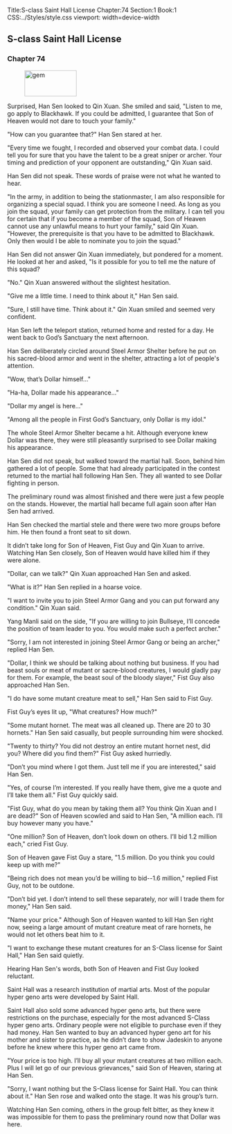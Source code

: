 Title:S-class Saint Hall License 
Chapter:74 
Section:1 
Book:1 
CSS:../Styles/style.css 
viewport: width=device-width
  
## S-class Saint Hall License
### Chapter 74
  
<figure>
	<img src="../Images/gem.gif" alt="gem" id="gem" width="120" height="60" />
</figure>
  

  
Surprised, Han Sen looked to Qin Xuan. She smiled and said, "Listen to me, go apply to Blackhawk. If you could be admitted, I guarantee that Son of Heaven would not dare to touch your family."

"How can you guarantee that?" Han Sen stared at her.

"Every time we fought, I recorded and observed your combat data. I could tell you for sure that you have the talent to be a great sniper or archer. Your timing and prediction of your opponent are outstanding," Qin Xuan said.

Han Sen did not speak. These words of praise were not what he wanted to hear.

"In the army, in addition to being the stationmaster, I am also responsible for organizing a special squad. I think you are someone I need. As long as you join the squad, your family can get protection from the military. I can tell you for certain that if you become a member of the squad, Son of Heaven cannot use any unlawful means to hurt your family," said Qin Xuan. "However, the prerequisite is that you have to be admitted to Blackhawk. Only then would I be able to nominate you to join the squad."

Han Sen did not answer Qin Xuan immediately, but pondered for a moment. He looked at her and asked, "Is it possible for you to tell me the nature of this squad?

"No." Qin Xuan answered without the slightest hesitation.

"Give me a little time. I need to think about it," Han Sen said.

"Sure, I still have time. Think about it." Qin Xuan smiled and seemed very confident.

Han Sen left the teleport station, returned home and rested for a day. He went back to God’s Sanctuary the next afternoon.

Han Sen deliberately circled around Steel Armor Shelter before he put on his sacred-blood armor and went in the shelter, attracting a lot of people's attention.

"Wow, that’s Dollar himself..."

"Ha-ha, Dollar made his appearance..."

"Dollar my angel is here..."

"Among all the people in First God’s Sanctuary, only Dollar is my idol."

The whole Steel Armor Shelter became a hit. Although everyone knew Dollar was there, they were still pleasantly surprised to see Dollar making his appearance.

Han Sen did not speak, but walked toward the martial hall. Soon, behind him gathered a lot of people. Some that had already participated in the contest returned to the martial hall following Han Sen. They all wanted to see Dollar fighting in person.

The preliminary round was almost finished and there were just a few people on the stands. However, the martial hall became full again soon after Han Sen had arrived.

Han Sen checked the martial stele and there were two more groups before him. He then found a front seat to sit down.

It didn’t take long for Son of Heaven, Fist Guy and Qin Xuan to arrive. Watching Han Sen closely, Son of Heaven would have killed him if they were alone.

"Dollar, can we talk?" Qin Xuan approached Han Sen and asked.

"What is it?" Han Sen replied in a hoarse voice.

"I want to invite you to join Steel Armor Gang and you can put forward any condition." Qin Xuan said.

Yang Manli said on the side, "If you are willing to join Bullseye, I’ll concede the position of team leader to you. You would make such a perfect archer."

"Sorry, I am not interested in joining Steel Armor Gang or being an archer," replied Han Sen.

"Dollar, I think we should be talking about nothing but business. If you had beast souls or meat of mutant or sacre-blood creatures, I would gladly pay for them. For example, the beast soul of the bloody slayer," Fist Guy also approached Han Sen.

"I do have some mutant creature meat to sell," Han Sen said to Fist Guy.

Fist Guy’s eyes lit up, "What creatures? How much?"

"Some mutant hornet. The meat was all cleaned up. There are 20 to 30 hornets." Han Sen said casually, but people surrounding him were shocked.

"Twenty to thirty? You did not destroy an entire mutant hornet nest, did you? Where did you find them?" Fist Guy asked hurriedly.

"Don’t you mind where I got them. Just tell me if you are interested," said Han Sen.

"Yes, of course I’m interested. If you really have them, give me a quote and I’ll take them all." Fist Guy quickly said.

"Fist Guy, what do you mean by taking them all? You think Qin Xuan and I are dead?" Son of Heaven scowled and said to Han Sen, "A million each. I’ll buy however many you have."

"One million? Son of Heaven, don’t look down on others. I’ll bid 1.2 million each," cried Fist Guy.

Son of Heaven gave Fist Guy a stare, "1.5 million. Do you think you could keep up with me?"

"Being rich does not mean you’d be willing to bid--1.6 million," replied Fist Guy, not to be outdone.

"Don’t bid yet. I don’t intend to sell these separately, nor will I trade them for money," Han Sen said.

"Name your price." Although Son of Heaven wanted to kill Han Sen right now, seeing a large amount of mutant creature meat of rare hornets, he would not let others beat him to it.

"I want to exchange these mutant creatures for an S-Class license for Saint Hall," Han Sen said quietly.

Hearing Han Sen's words, both Son of Heaven and Fist Guy looked reluctant.

Saint Hall was a research institution of martial arts. Most of the popular hyper geno arts were developed by Saint Hall.

Saint Hall also sold some advanced hyper geno arts, but there were restrictions on the purchase, especially for the most advanced S-Class hyper geno arts. Ordinary people were not eligible to purchase even if they had money. Han Sen wanted to buy an advanced hyper geno art for his mother and sister to practice, as he didn’t dare to show Jadeskin to anyone before he knew where this hyper geno art came from.

"Your price is too high. I’ll buy all your mutant creatures at two million each. Plus I will let go of our previous grievances," said Son of Heaven, staring at Han Sen.

"Sorry, I want nothing but the S-Class license for Saint Hall. You can think about it." Han Sen rose and walked onto the stage. It was his group’s turn.

Watching Han Sen coming, others in the group felt bitter, as they knew it was impossible for them to pass the preliminary round now that Dollar was here.